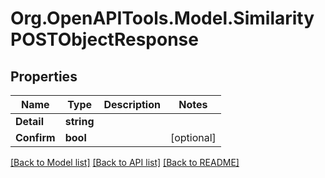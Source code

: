 
# Org.OpenAPITools.Model.SimilarityPOSTObjectResponse

## Properties

Name | Type | Description | Notes
------------ | ------------- | ------------- | -------------
**Detail** | **string** |  | 
**Confirm** | **bool** |  | [optional] 

[[Back to Model list]](../README.md#documentation-for-models)
[[Back to API list]](../README.md#documentation-for-api-endpoints)
[[Back to README]](../README.md)

